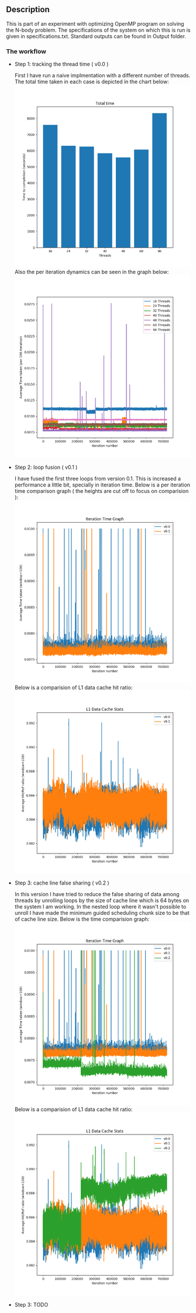 ## Description
This is part of an experiment with optimizing OpenMP program on solving the N-body problem. The specifications of the system on which this is run is given in specifications.txt. Standard outputs can be found in Output folder.

### The workflow

* Step 1: tracking the thread time ( v0.0 )  

   First I have run a naive implmentation with a different number of threads. The total time taken in each case is depicted in the     chart below:  
   <img src="https://github.com/mayank42/OpenMP-MPI-Tasks/blob/master/Task2/Graphs/total_time.png" width="600" height="500" />  
   Also the per iteration dynamics can be seen in the graph below:  
   <img src="https://github.com/mayank42/OpenMP-MPI-Tasks/blob/master/Task2/Graphs/iteration_time.png" width="600" height="500" />  
   
   
* Step 2: loop fusion ( v0.1 )  

   I have fused the first three loops from version 0.1. This is increased a performance a little bit, specially in iteration time. Below is a per iteration time comparison graph ( the heights are cut off to focus on comparision ):  
   <img src="https://github.com/mayank42/OpenMP-MPI-Tasks/blob/master/Task2/Graphs/time_comp_1.png" width="600" height="500" />  
   Below is a comparision of L1 data cache hit ratio:  
   <img src="https://github.com/mayank42/OpenMP-MPI-Tasks/blob/master/Task2/Graphs/l1dcache_comp_1.png" width="600" height="500" />  
   
* Step 3: cache line false sharing ( v0.2 )  

   In this version I have tried to reduce the false sharing of data among threads by unrolling loops by the size of cache line which is 64 bytes on the system I am working. In the nested loop where it wasn't possible to unroll I have made the minimum guided scheduling chunk size to be that of cache line size. Below is the time comparision graph:  
   <img src="https://github.com/mayank42/OpenMP-MPI-Tasks/blob/master/Task2/Graphs/time_comp_2.png" width="600" height="500" />  
   Below is a comparision of L1 data cache hit ratio:  
   <img src="https://github.com/mayank42/OpenMP-MPI-Tasks/blob/master/Task2/Graphs/l1dcache_comp_2.png" width="600" height="500" />    
   
* Step 3: TODO   

